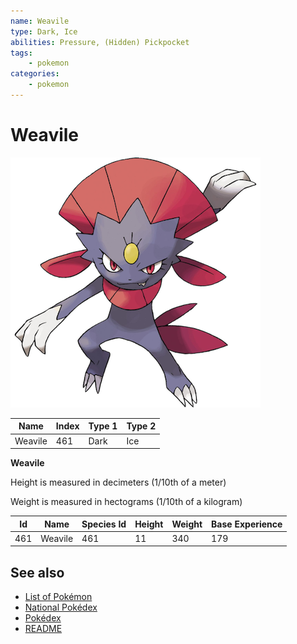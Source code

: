 ```yaml
---
name: Weavile
type: Dark, Ice
abilities: Pressure, (Hidden) Pickpocket
tags:
    - pokemon
categories:
    - pokemon
---
```


# Weavile


![Weavile](images/461.png)

| **Name** | **Index** | **Type 1** | **Type 2** |
|----|----|----|----|
| Weavile | 461 | Dark | Ice  |

**Weavile** 


Height is measured in decimeters (1/10th of a meter)

Weight is measured in hectograms (1/10th of a kilogram)

| **Id** | **Name** | **Species Id** | **Height** | **Weight** | **Base Experience** |
|--------|----------|----------------|------------|------------|---------------------|
| 461 | Weavile | 461 | 11 | 340 | 179 |


## See also

- [List of Pokémon](../pokemon.md)
- [National Pokédex](../national_pokedex.md)
- [Pokédex](../pokedex.md)
- [README](../README.md)
